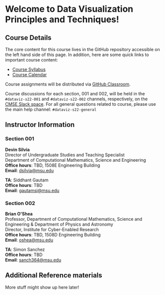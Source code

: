 # Welcome to Data Visualization Principles and Techniques!

## Course Details

The core content for this course lives in the GitHub repository accessible
on the left hand side of this page. In addition, here are some quick links
to important course content:

* [Course Syllabus](https://docs.google.com/document/d/e/2PACX-1vRr8xymLONaAJEk0Hf5gDKp8J0ptIgbKzVWCn6JwEbS_P9I_t8XEYoLpXr-lDGJBe6H3XY-YFA6DpC9/pub)
* [Course Calendar](https://docs.google.com/spreadsheets/d/e/2PACX-1vT_tcT_jhZLUnHzrfy0GYtHQKNU7U-SqXMd85uJZF5Nob2YL21CqA8ZvW4rGyqWaUBcoWkUscf_CSHp/pubhtml?gid=552775605&single=true)

Course assignments will be distributed via
[GitHub Classroom](https://classroom.github.com/).

Course discussions for each section, 001 and 002, will be held in the `#dataviz-s22-001` and `#dataviz-s22-002` channels, respectively, on the
[CMSE Slack space](https://cmse-courses.slack.com). For all general questions related to course, please use the main help channel: `#dataviz-s22-general`

## Instructor Information

### Section 001
**Devin Silvia**  
Director of Undergraduate Studies and Teaching Specialist  
Department of Computational Mathematics, Science and Engineering  
**Office hours**: TBD, 1508E Engineering Building  
**Email**: [dsilvia@msu.edu](mailto:dsilvia@msu.edu)  

**TA**: Siddhant Gautam    
**Office hours**: TBD    
**Email**: [gautamsi@msu.edu](mailto:gautamsi@msu.edu)  

### Section 002
**Brian O'Shea**  
Professor, Department of Computational Mathematics, Science and Engineering & Department of Physics and Astronomy  
Director, Institute for Cyber-Enabled Research  
**Office hours**: TBD, 1508D Engineering Building    
**Email**: [oshea@msu.edu](mailto:oshea@msu.edu)   

**TA**: Simon Sanchez  
**Office hours**: TBD    
**Email**: [sanch364@msu.edu](mailto:sanch364@msu.edu)  




## Additional Reference materials

More stuff might show up here later!
